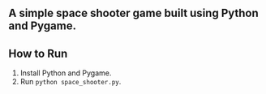 A simple space shooter game built using Python and Pygame.
---
## How to Run
1. Install Python and Pygame.
2. Run `python space_shooter.py`.
